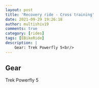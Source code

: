 ```yaml
---
layout: post
title: 'Recovery ride - Cross training'
date: 2021-09-29 19:26:18
author: multishiv19
comments: true
category: [rides]
tags: [EBikeRide]
description: |
    Gear: Trek Powerfly 5<br/>
---
```


## Gear
Trek Powerfly 5



<div width='100%' class='strava-embed-placeholder' data-embed-type='activity' data-embed-id='6036427206'></div>
<script src='https://strava-embeds.com/embed.js'></script>

